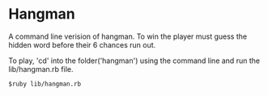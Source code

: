 # Hangman

A command line verision of hangman. To win the player must guess the hidden word before their 6 chances run out.

To play, 'cd' into the folder('hangman') using the command line and run the lib/hangman.rb file. 

	$ruby lib/hangman.rb
